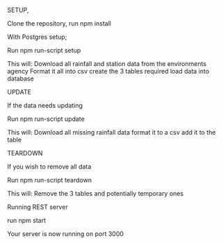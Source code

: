 SETUP,

Clone the repository, run npm install

With Postgres setup;

Run npm run-script setup

  This will:
    Download all rainfall and station data from the environments agency
    Format it all into csv
    create the 3 tables required
    load data into database

UPDATE

If the data needs updating

Run npm run-script update

  This will:
    Download all missing rainfall data
    format it to a csv
    add it to the table

TEARDOWN

If you wish to remove all data

Run npm run-script teardown

  This will:
    Remove the 3 tables and potentially temporary ones

Running REST server

  run
    npm start

  Your server is now running on port 3000
